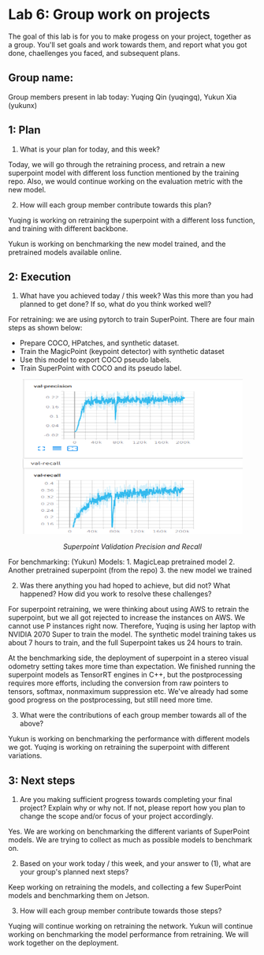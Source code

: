 Lab 6: Group work on projects
===
The goal of this lab is for you to make progess on your project, together as a group. You'll set goals and work towards them, and report what you got done, chaellenges you faced, and subsequent plans.

Group name:
---
Group members present in lab today: Yuqing Qin (yuqingq), Yukun Xia (yukunx)

1: Plan
----
1. What is your plan for today, and this week? 

Today, we will go through the retraining process, and retrain a new superpoint model with different loss function mentioned by the training repo. Also, we would continue working on the evaluation metric with the new model.

2. How will each group member contribute towards this plan?

Yuqing is working on retraining the superpoint with a different loss function, and training with different backbone.

Yukun is working on benchmarking the new model trained, and the pretrained models available online.

2: Execution
----
1. What have you achieved today / this week? Was this more than you had planned to get done? If so, what do you think worked well?

For retraining: we are using pytorch to train SuperPoint. There are four main steps as shown below:
- Prepare COCO, HPatches, and synthetic dataset.
- Train the MagicPoint (keypoint detector) with synthetic dataset
- Use this model to export COCO pseudo labels. 
- Train SuperPoint with COCO and its pseudo label.


<p align="center">
  <img width="447" height="314" src="Screenshot from 2021-11-10 17-22-25.png" >
</p>
<p align="center">
  <em>Superpoint Validation Precision and Recall</em>
</p>

For benchmarking: (Yukun)
Models: 1. MagicLeap pretrained model  2. Another pretrained superpoint (from the repo) 3. the new model we trained


2. Was there anything you had hoped to achieve, but did not? What happened? How did you work to resolve these challenges?

For superpoint retraining, we were thinking about using AWS to retrain the superpoint, but we all got rejected to increase the instances on AWS. We cannot use P instances right now. Therefore, Yuqing is using her laptop with NVIDIA 2070 Super to train the model. The synthetic model training takes us about 7 hours to train, and the full Superpoint takes us 24 hours to train.

At the benchmarking side, the deployment of superpoint in a stereo visual odometry setting takes more time than expectation. We finished running the superpoint models as TensorRT engines in C++, but the postprocessing requires more efforts, including the conversion from raw pointers to tensors, softmax, nonmaximum suppression etc. We've already had some good progress on the postprocessing, but still need more time.

3. What were the contributions of each group member towards all of the above?

Yukun is working on benchmarking the performance with different models we got.
Yuqing is working on retraining the superpoint with different variations.

3: Next steps
----
1. Are you making sufficient progress towards completing your final project? Explain why or why not. If not, please report how you plan to change the scope and/or focus of your project accordingly.

Yes. We are working on benchmarking the different variants of SuperPoint models. We are trying to collect as much as possible models to benchmark on.

2. Based on your work today / this week, and your answer to (1), what are your group's planned next steps?

Keep working on retraining the models, and collecting a few SuperPoint models and benchmarking them on Jetson.

3. How will each group member contribute towards those steps? 

Yuqing will continue working on retraining the network.
Yukun will continue working on benchmarking the model performance from retraining.
We will work together on the deployment.
